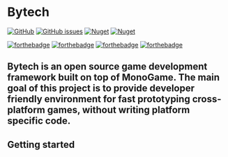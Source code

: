 # Bytech
[![GitHub](https://img.shields.io/github/license/bythope/bytech?style=for-the-badge)](https://github.com/bythope/bytech/blob/master/LICENSE)
[![GitHub issues](https://img.shields.io/github/issues-raw/bythope/bytech?style=for-the-badge)](https://github.com/bythope/bytech/issues)
[![Nuget](https://img.shields.io/nuget/v/Bytech?style=for-the-badge)](https://www.nuget.org/packages/Bytech/)
[![Nuget](https://img.shields.io/nuget/dt/Bytech?style=for-the-badge)](https://www.nuget.org/packages/Bytech/)

[![forthebadge](https://forthebadge.com/images/badges/gluten-free.svg)](#)
[![forthebadge](https://forthebadge.com/images/badges/fo-real.svg)](#)
[![forthebadge](https://forthebadge.com/images/badges/powered-by-overtime.svg)](#)
[![forthebadge](https://forthebadge.com/images/badges/made-with-c-sharp.svg)](#)

Bytech is an open source game development framework built on top of MonoGame. The main goal of this project is to provide developer friendly environment for fast prototyping cross-platform games, without writing platform specific code.
---
## Getting started





